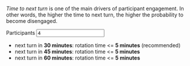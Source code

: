 *Time to next turn* is one of the main drivers of participant engagement. In other words, the higher the time to next turn, the higher the probability to become disengaged.

<div>
<label>
  Participants
  <input id="size" name="size" type="number" value="4" onchange="update()" min="3" required />
</label>
</div>

<div style="margin-top: 1em;">
  <ul>
    <li>next turn in <strong>30 minutes</strong>: rotation time <= <strong><span id="rotationTime30Minutes">5</span> minutes</strong> (recommended)</li>
    <li>next turn in <strong>45 minutes</strong>: rotation time <= <strong><span id="rotationTime45Minutes">5</span> minutes</strong></li>
    <li>next turn in <strong>60 minutes</strong>: rotation time <= <strong><span id="rotationTime60Minutes">5</span> minutes</strong></li>
  </ul>
</div>



<script type="application/javascript">
  function rotationTime(size, timeToNextTurn) {
    return Math.round(timeToNextTurn / (size - 1))
  }


  function update() {
    let size = parseInt(document.getElementById('size').value)
    document.getElementById('rotationTime30Minutes').innerText = rotationTime(size, 30)
    document.getElementById('rotationTime45Minutes').innerText = rotationTime(size, 45)
    document.getElementById('rotationTime60Minutes').innerText = rotationTime(size, 60)
  }

  update()
</script>
